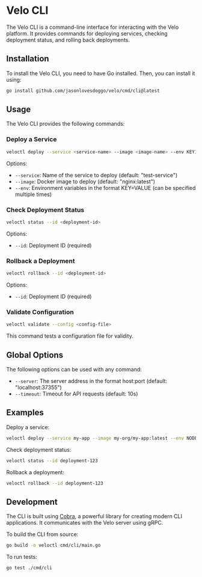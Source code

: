 # Velo CLI

The Velo CLI is a command-line interface for interacting with the Velo platform. It provides commands for deploying services, checking deployment status, and rolling back deployments.

## Installation

To install the Velo CLI, you need to have Go installed. Then, you can install it using:

```bash
go install github.com/jasonlovesdoggo/velo/cmd/cli@latest
```

## Usage

The Velo CLI provides the following commands:

### Deploy a Service

```bash
veloctl deploy --service <service-name> --image <image-name> --env KEY1=VALUE1 --env KEY2=VALUE2
```

Options:
- `--service`: Name of the service to deploy (default: "test-service")
- `--image`: Docker image to deploy (default: "nginx:latest")
- `--env`: Environment variables in the format KEY=VALUE (can be specified multiple times)

### Check Deployment Status

```bash
veloctl status --id <deployment-id>
```

Options:
- `--id`: Deployment ID (required)

### Rollback a Deployment

```bash
veloctl rollback --id <deployment-id>
```

Options:
- `--id`: Deployment ID (required)

### Validate Configuration

```bash
veloctl validate --config <config-file>
```

This command tests a configuration file for validity.

## Global Options

The following options can be used with any command:

- `--server`: The server address in the format host:port (default: "localhost:37355")
- `--timeout`: Timeout for API requests (default: 10s)

## Examples

Deploy a service:

```bash
veloctl deploy --service my-app --image my-org/my-app:latest --env NODE_ENV=production
```

Check deployment status:

```bash
veloctl status --id deployment-123
```

Rollback a deployment:

```bash
veloctl rollback --id deployment-123
```

## Development

The CLI is built using [Cobra](https://github.com/spf13/cobra), a powerful library for creating modern CLI applications. It communicates with the Velo server using gRPC.

To build the CLI from source:

```bash
go build -o veloctl cmd/cli/main.go
```

To run tests:

```bash
go test ./cmd/cli
```